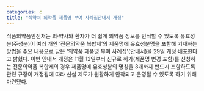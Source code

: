 ```yaml
---
categories: c
title: "식약처 의약품 제품명 부여 사례집안내서 개정"
---
```

식품의약품안전처는 의·약사와 환자가 더 쉽게 의약품 정보를 인식할 수 있도록 유효성분(주성분)이 여러 개인 ‘전문의약품 복합제’의 제품명에 유효성분명을 포함해 기재하는 방법을 주요 내용으로 담은 &#39;의약품 제품명 부여 사례집&#39;(안내서)을 29일 개정·배포한다고 밝혔다. 이번 안내서 개정은 11월 12일부터 신규로 허가(제품명 변경 포함)를 신청하는 전문의약품 복합제의 경우 제품명에 유효성분의 명칭을 3개까지 반드시 포함하도록 관련 규정이 개정됨에 따라 신설 제도가 원활하게 안착되고 운영될 수 있도록 하기 위해 마련됐다.